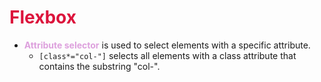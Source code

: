 <style>
r { color: Crimson }
o { color: Coral }
y { color: Khaki }
g { color: MediumSpringGreen }
b { color: SkyBlue }
i { color: Violet }
h { color:  Plum }
hh { color: Pink }
</style>
# <r>Flexbox</r>

* <h>**Attribute selector**</h> is used to select elements with a specific attribute. 
  * ```[class*="col-"]``` selects all elements with a class attribute that contains the substring "col-".